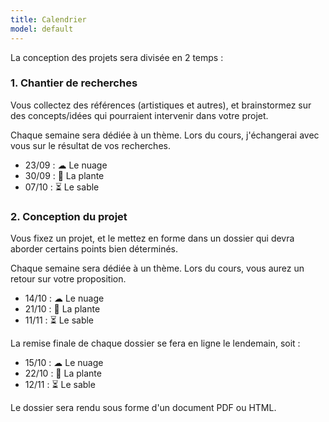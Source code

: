 ```yaml
---
title: Calendrier
model: default
---
```


La conception des projets sera divisée en 2 temps : 

### 1. Chantier de recherches
Vous collectez des références (artistiques et autres), et brainstormez sur des concepts/idées qui pourraient intervenir dans votre projet.

Chaque semaine sera dédiée à un thème. Lors du cours, j'échangerai avec vous sur le résultat de vos recherches.
- 23/09 : ☁ Le nuage
- 30/09 : 🌱 La plante
- 07/10 : ⏳ Le sable

### 2. Conception du projet
Vous fixez un projet, et le mettez en forme dans un dossier qui devra aborder certains points bien déterminés.

Chaque semaine sera dédiée à un thème. Lors du cours, vous aurez un retour sur votre proposition.
- 14/10 : ☁ Le nuage
- 21/10 : 🌱 La plante 
- 11/11 : ⏳ Le sable

La remise finale de chaque dossier se fera en ligne le lendemain, soit :
- 15/10 : ☁ Le nuage
- 22/10 : 🌱 La plante 
- 12/11 : ⏳ Le sable

Le dossier sera rendu sous forme d'un document PDF ou HTML.